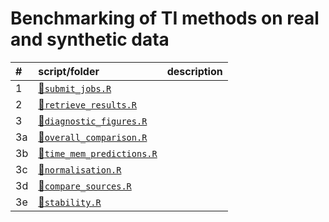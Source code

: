 
# Benchmarking of TI methods on real and synthetic data

| \# | script/folder                                          | description |
| :- | :----------------------------------------------------- | :---------- |
| 1  | [📄`submit_jobs.R`](1-submit_jobs.R)                    |             |
| 2  | [📄`retrieve_results.R`](2-retrieve_results.R)          |             |
| 3  | [📄`diagnostic_figures.R`](3-diagnostic_figures.R)      |             |
| 3a | [📄`overall_comparison.R`](3a-overall_comparison.R)     |             |
| 3b | [📄`time_mem_predictions.R`](3b-time_mem_predictions.R) |             |
| 3c | [📄`normalisation.R`](3c-normalisation.R)               |             |
| 3d | [📄`compare_sources.R`](3d-compare_sources.R)           |             |
| 3e | [📄`stability.R`](3e-stability.R)                       |             |
